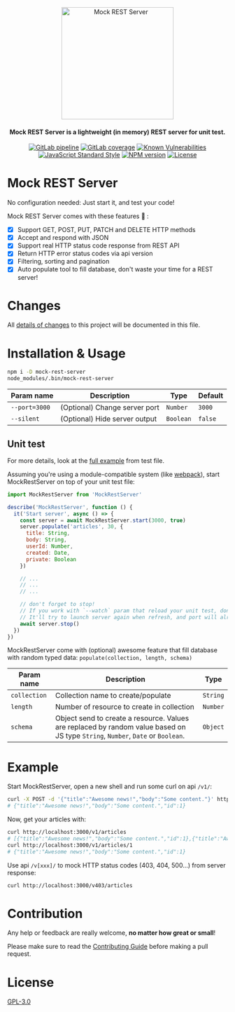 <div align="center">
<img src="https://gitlab.com/GuilleW/mock-rest-server/-/raw/master/.gitlab/MockRestServer.svg"  width="256" height="256" alt="Mock REST Server"/>

#### Mock REST Server is a lightweight (in memory) REST server for unit test. 

[![GitLab pipeline](https://gitlab.com/GuilleW/mock-rest-server/badges/master/pipeline.svg)](https://gitlab.com/GuilleW/mock-rest-server/builds)
[![GitLab coverage](https://gitlab.com/GuilleW/mock-rest-server/badges/master/coverage.svg)](https://gitlab.com/GuilleW/mock-rest-server/builds)
[![Known Vulnerabilities](https://snyk.io/test/npm/mock-rest-server/badge.svg)](https://snyk.io/test/npm/mock-rest-server)
[![JavaScript Standard Style](https://img.shields.io/badge/code_style-standard-brightgreen.svg)](https://standardjs.com)
[![NPM version](https://img.shields.io/npm/v/mock-rest-server.svg)](https://www.npmjs.com/package/mock-rest-server)
[![License](https://img.shields.io/npm/l/mock-rest-server.svg)](https://gitlab.com/GuilleW/mock-rest-server/-/blob/master/LICENSE)
</div>

# Mock REST Server

No configuration needed: Just start it, and test your code!

Mock REST Server comes with these features 🚀 :
- [x] Support GET, POST, PUT, PATCH and DELETE HTTP methods
- [x] Accept and respond with JSON
- [x] Support real HTTP status code response from REST API
- [x] Return HTTP error status codes via api version
- [x] Filtering, sorting and pagination
- [x] Auto populate tool to fill database, don't waste your time for a REST server!

# Changes

All [details of changes](https://gitlab.com/GuilleW/mock-rest-server/-/blob/master/CHANGELOG.md) to this project will be documented in this file.

# Installation & Usage

```sh
npm i -D mock-rest-server
node_modules/.bin/mock-rest-server
```

| Param name | Description | Type | Default |
| ----------- | ----------- | ---- | ------- |
| `--port=3000` | (Optional) Change server port | `Number` | `3000` |
| `--silent` | (Optional) Hide server output | `Boolean` | `false` |

## Unit test

For more details, look at the [full example](https://gitlab.com/GuilleW/mock-rest-server/-/blob/master/test/MockRestServer.spec.js) from test file.

Assuming you're using a module-compatible system (like [webpack](https://webpack.js.org/)),
start MockRestServer on top of your unit test file:

```js
import MockRestServer from 'MockRestServer'

describe('MockRestServer', function () {
  it('Start server', async () => {
    const server = await MockRestServer.start(3000, true)
    server.populate('articles', 30, {
      title: String,
      body: String,
      userId: Number,
      created: Date,
      private: Boolean
    })

    // ...
    // ...
    // ...

    // don't forget to stop!
    // If you work with `--watch` param that reload your unit test, don't forget to stop server at the end of your tests.
    // It'll try to launch server again when refresh, and port will already in use.
    await server.stop()
  })
})
```

MockRestServer come with (optional) awesome feature that fill database with random typed data: `populate(collection, length, schema)`

| Param name | Description | Type |
| ----------- | ----------- | ---- |
| `collection` | Collection name to create/populate | `String` |
| `length` | Number of resource to create in collection | `Number` |
| `schema` | Object send to create a resource. Values are replaced by random value based on JS type `String`, `Number`, `Date` or `Boolean`. | `Object` |

# Example

Start MockRestServer, open a new shell and run some curl on api `/v1/`:
```sh
curl -X POST -d '{"title":"Awesome news!","body":"Some content."}' http://localhost:3000/v1/articles
# {"title":"Awesome news!","body":"Some content.","id":1}
```

Now, get your articles with:
```sh
curl http://localhost:3000/v1/articles
# [{"title":"Awesome news!","body":"Some content.","id":1},{"title":"Awesome news!","body":"Some content.","id":2}]
curl http://localhost:3000/v1/articles/1
# {"title":"Awesome news!","body":"Some content.","id":1}
```

Use api `/v[xxx]/` to mock HTTP status codes (403, 404, 500...) from server response:
```sh
curl http://localhost:3000/v403/articles
```

# Contribution

Any help or feedback are really welcome, **no matter how great or small**!

Please make sure to read the [Contributing Guide](https://gitlab.com/GuilleW/mock-rest-server/-/blob/master/CONTRIBUTING.md) before making a pull request.

# License

[GPL-3.0](https://gitlab.com/GuilleW/mock-rest-server/-/blob/master/LICENSE)

